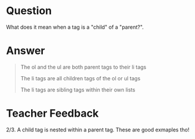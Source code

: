 # Question
What does it mean when a tag is a "child" of a "parent?".

# Answer
>The ol and the ul are both parent tags to their li tags
>
>The li tags are all children tags of the ol or ul tags
>
>The li tags are sibling tags within their own lists

# Teacher Feedback
2/3. A child tag is nested within a parent tag. These are good exmaples tho!